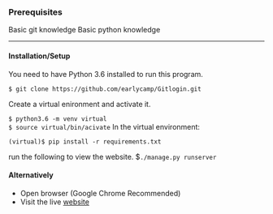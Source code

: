 ### Prerequisites
Basic git knowledge
Basic python knowledge

----------------

#### Installation/Setup
You need to have Python 3.6 installed to run this program.

`$ git clone https://github.com/earlycamp/Gitlogin.git`<br />

Create a virtual enironment and activate it.

`$ python3.6 -m venv virtual`<br />
`$ source virtual/bin/acivate` 
In the virtual environment:

`(virtual)$ pip install -r requirements.txt`<br />

run the following to view the website.
 $`./manage.py runserver`


#### Alternatively
* Open browser (Google Chrome Recommended)
* Visit the live [website](https)
